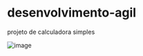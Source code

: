# desenvolvimento-agil

projeto de calculadora simples
 
![image](https://user-images.githubusercontent.com/105213936/222139248-822cb56a-288a-4dd3-b0b2-f1a22d69ed4d.png)
